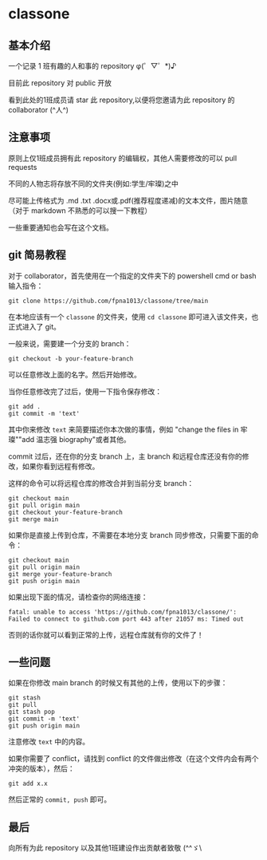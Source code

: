 # classone
## 基本介绍

一个记录 1 班有趣的人和事的 repository  φ(゜▽゜*)♪

目前此 repository 对 public 开放

看到此处的1班成员请 star 此 repository,以便将您邀请为此 repository 的 collaborator  (^人^)

## 注意事项

原则上仅1班成员拥有此 repository 的编辑权，其他人需要修改的可以 pull requests

不同的人物志将存放不同的文件夹(例如:学生/牢璨)之中

尽可能上传格式为 .md .txt .docx或.pdf(推荐程度递减)的文本文件，图片随意（对于 markdown 不熟悉的可以搜一下教程）

一些重要通知也会写在这个文档。

## git 简易教程

对于 collaborator，首先使用在一个指定的文件夹下的 powershell cmd or bash 输入指令：

```
git clone https://github.com/fpna1013/classone/tree/main
```

在本地应该有一个 `classone` 的文件夹，使用 `cd classone` 即可进入该文件夹，也正式进入了 git。

一般来说，需要建一个分支的 branch：
```
git checkout -b your-feature-branch
```
可以任意修改上面的名字。然后开始修改。

当你任意修改完了过后，使用一下指令保存修改：

```
git add .
git commit -m 'text' 
```

其中你来修改 `text` 来简要描述你本次做的事情，例如 "change the files in 牢璨""add 温志强 biography"或者其他。

commit 过后，还在你的分支 branch 上，主 branch 和远程仓库还没有你的修改，如果你看到远程有修改。

这样的命令可以将远程仓库的修改合并到当前分支 branch：
```
git checkout main
git pull origin main
git checkout your-feature-branch
git merge main
```

如果你是直接上传到仓库，不需要在本地分支 branch 同步修改，只需要下面的命令：

```
git checkout main
git pull origin main
git merge your-feature-branch
git push origin main
```

如果出现下面的情况，请检查你的网络连接：
```
fatal: unable to access 'https://github.com/fpna1013/classone/': Failed to connect to github.com port 443 after 21057 ms: Timed out
```

否则的话你就可以看到正常的上传，远程仓库就有你的文件了！

## 一些问题

如果在你修改 main branch 的时候又有其他的上传，使用以下的步骤：
```
git stash
git pull
git stash pop
git commit -m 'text'
git push origin main
```
注意修改 `text` 中的内容。

如果你需要了 conflict，请找到 conflict 的文件做出修改（在这个文件内会有两个冲突的版本），然后：

```
git add x.x
```

然后正常的 `commit, push` 即可。

## 最后

向所有为此 repository 以及其他1班建设作出贡献者致敬  (^^ゞ\